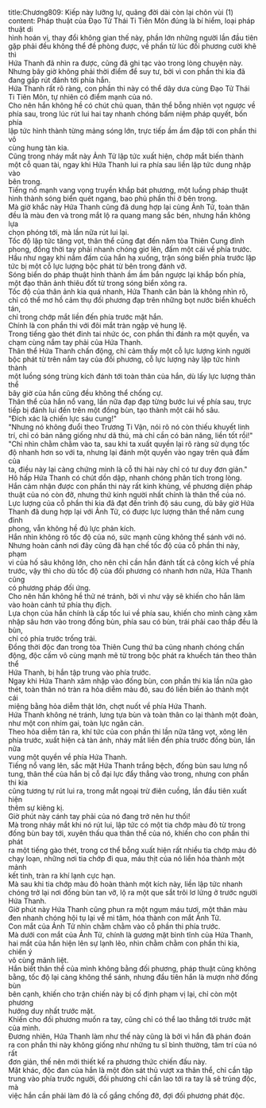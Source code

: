 title:Chương809: Kiếp này lưỡng lự, quãng đời dài còn lại chôn vùi (1)
content:
Pháp thuật của Đạo Tử Thái Ti Tiên Môn đúng là bí hiểm, loại pháp thuật di<br>hình hoán vị, thay đổi không gian thế này, phần lớn những người lần đầu tiên<br>gặp phải đều không thể đề phòng được, về phần từ lúc đối phương cười khẽ thì<br>Hứa Thanh đã nhìn ra được, cũng đã ghi tạc vào trong lòng chuyện này.<br>Nhưng bây giờ không phải thời điểm để suy tư, bởi vì con phần thi kia đã<br>đang gấp rút đánh tới phía hắn.<br>Hứa Thanh rất rõ ràng, con phần thi này có thể dây dưa cùng Đạo Tử Thái<br>Ti Tiên Môn, tự nhiên có điểm mạnh của nó.<br>Cho nên hắn không hề có chút chủ quan, thân thể bỗng nhiên vọt ngược về<br>phía sau, trong lúc rút lui hai tay nhanh chóng bấm niệm pháp quyết, bốn phía<br>lập tức hình thành từng mảng sóng lớn, trực tiếp ầm ầm đập tới con phần thi vô<br>cùng hung tàn kia.<br>Cũng trong nháy mắt này Ảnh Tử lập tức xuất hiện, chớp mắt biến thành<br>một cỗ quan tài, ngay khi Hứa Thanh lui ra phía sau liền lập tức dung nhập vào<br>bên trong.<br>Tiếng nổ mạnh vang vọng truyền khắp bát phương, một luồng pháp thuật<br>hình thành sóng biển quét ngang, bao phủ phần thi ở bên trong.<br>Mà giờ khắc này Hứa Thanh cũng đã dung hợp lại cùng Ảnh Tử, toàn thân<br>đều là màu đen và trong mắt lộ ra quang mang sắc bén, nhưng hắn không lựa<br>chọn phóng tới, mà lần nữa rút lui lại.<br>Tốc độ lập tức tăng vọt, thân thể cũng đạt đến năm tòa Thiên Cung đỉnh<br>phong, đồng thời tay phải nhanh chóng giơ lên, đấm một cái về phía trước.<br>Hầu như ngay khi nắm đấm của hắn hạ xuống, trận sóng biển phía trước lập<br>tức bị một cỗ lực lượng bộc phát từ bên trong đánh vỡ.<br>Sóng biển do pháp thuật hình thành ầm ầm bắn ngược lại khắp bốn phía,<br>một đạo thân ảnh thiêu đốt từ trong sóng biển xông ra.<br>Tốc độ của thân ảnh kia quá nhanh, Hứa Thanh căn bản là không nhìn rõ,<br>chỉ có thể mơ hồ cảm thụ đối phương đạp trên những bọt nước biển khuếch tán,<br>chỉ trong chớp mắt liền đến phía trước mặt hắn.<br>Chính là con phần thi với đôi mắt tràn ngập vẻ hung lệ.<br>Trong tiếng gào thét đinh tai nhức óc, con phần thi đánh ra một quyền, va<br>chạm cùng nắm tay phải của Hứa Thanh.<br>Thân thể Hứa Thanh chấn động, chỉ cảm thấy một cỗ lực lượng kinh người<br>bộc phát từ trên nắm tay của đối phương, cỗ lực lượng này lập tức hình thành<br>một luồng sóng trùng kích đánh tới toàn thân của hắn, dù lấy lực lượng thân thể<br>bây giờ của hắn cũng đều không thể chống cự.<br>Thân thể của hắn nổ vang, lần nữa đạp đạp từng bước lui về phía sau, trực<br>tiếp bị đánh lui đến trên một đống bùn, tạo thành một cái hố sâu.<br>"Đích xác là chiến lực sáu cung!"<br>"Nhưng nó không đuổi theo Trương Ti Vận, nói rõ nó còn thiếu khuyết linh<br>trí, chỉ có bản năng giống như dã thú, mà chỉ cần có bản năng, liền tốt rồi!"<br>"Chỉ nhìn chằm chằm vào ta, sau khi ta xuất quyền lại rõ ràng sử dụng tốc<br>độ nhanh hơn so với ta, nhưng lại đánh một quyền vào ngay trên quả đấm của<br>ta, điều này lại càng chứng minh là cỗ thi hài này chỉ có tư duy đơn giản."<br>Hô hấp Hứa Thanh có chút dồn dập, nhanh chóng phân tích trong lòng.<br>Hắn cảm nhận được con phần thi này rất kinh khủng, về phương diện pháp<br>thuật của nó còn đỡ, nhưng thứ kinh người nhất chính là thân thể của nó.<br>Lực lượng của cỗ phần thi kia đã đạt đến trình độ sáu cung, dù bây giờ Hứa<br>Thanh đã dung hợp lại với Ảnh Tử, có được lực lượng thân thể năm cung đỉnh<br>phong, vẫn không hề đủ lực phản kích.<br>Hắn nhìn không rõ tốc độ của nó, sức mạnh cũng không thể sánh với nó.<br>Nhưng hoàn cảnh nơi đây cũng đã hạn chế tốc độ của cỗ phần thi này, phạm<br>vi của hố sâu không lớn, cho nên chỉ cần hắn đánh tất cả công kích về phía<br>trước, vậy thì cho dù tốc độ của đối phương có nhanh hơn nữa, Hứa Thanh cũng<br>có phương pháp đối ứng.<br>Cho nên hắn không hề thử né tránh, bởi vì như vậy sẽ khiến cho hắn lâm<br>vào hoàn cảnh tứ phía thụ địch.<br>Lựa chọn của hắn chính là cấp tốc lui về phía sau, khiến cho mình càng xâm<br>nhập sâu hơn vào trong đống bùn, phía sau có bùn, trái phải cao thấp đều là bùn,<br>chỉ có phía trước trống trải.<br>Đồng thời độc đan trong tòa Thiên Cung thứ ba cũng nhanh chóng chấn<br>động, độc cấm vô cùng mạnh mẽ từ trong bộc phát ra khuếch tán theo thân thể<br>Hứa Thanh, bị hắn tập trung vào phía trước.<br>Ngay khi Hứa Thanh xâm nhập vào đống bùn, con phần thi kia lần nữa gào<br>thét, toàn thân nó tràn ra hỏa diễm màu đỏ, sau đó liền biến ảo thành một cái<br>miệng bằng hỏa diễm thật lớn, chợt nuốt về phía Hứa Thanh.<br>Hứa Thanh không né tránh, lưng tựa bùn và toàn thân co lại thành một đoàn,<br>như một con nhím gai, toàn lực ngăn cản.<br>Theo hỏa diễm tản ra, khí tức của con phần thi lần nữa tăng vọt, xông lên<br>phía trước, xuất hiện cả tàn ảnh, nháy mắt liền đến phía trước đống bùn, lần nữa<br>vung một quyền về phía Hứa Thanh.<br>Tiếng nổ vang lên, sắc mặt Hứa Thanh trắng bệch, đống bùn sau lưng nổ<br>tung, thân thể của hắn bị cỗ đại lực đẩy thẳng vào trong, nhưng con phần thi kia<br>cũng tương tự rút lui ra, trong mắt ngoại trừ điên cuồng, lần đầu tiên xuất hiện<br>thêm sự kiêng kị.<br>Giờ phút này cánh tay phải của nó đang trở nên hư thối!<br>Mà trong nháy mắt khi nó rút lui, lập tức có một tia chớp màu đỏ từ trong<br>đống bùn bay tới, xuyên thấu qua thân thể của nó, khiến cho con phần thi phát<br>ra một tiếng gào thét, trong cơ thể bỗng xuất hiện rất nhiều tia chớp màu đỏ<br>chạy loạn, những nơi tia chớp đi qua, máu thịt của nó liền hóa thành một mảnh<br>kết tinh, tràn ra khí lạnh cực hạn.<br>Mà sau khi tia chớp màu đỏ hoàn thành một kích này, liền lập tức nhanh<br>chóng trở lại nơi đống bùn tan vỡ, lộ ra một que sắt trôi lơ lửng ở trước người<br>Hứa Thanh.<br>Giờ phút này Hứa Thanh cũng phun ra một ngụm máu tươi, một thân màu<br>đen nhanh chóng hội tụ lại về mi tâm, hóa thành con mắt Ảnh Tử.<br>Con mắt của Ảnh Tử nhìn chằm chằm vào cỗ phần thi phía trước.<br>Mà dưới con mắt của Ảnh Tử, chính là gương mặt bình tĩnh của Hứa Thanh,<br>hai mắt của hắn hiện lên sự lạnh lẽo, nhìn chằm chằm con phần thi kia, chiến ý<br>vô cùng mãnh liệt.<br>Hắn biết thân thể của mình không bằng đối phương, pháp thuật cũng không<br>bằng, tốc độ lại càng không thể sánh, nhưng đầu tiên hắn là mượn nhờ đống bùn<br>bên cạnh, khiến cho trận chiến này bị cố định phạm vị lại, chỉ còn một phương<br>hướng duy nhất trước mặt.<br>Khiến cho đối phương muốn ra tay, cũng chỉ có thể lao thẳng tới trước mặt<br>của mình.<br>Đương nhiên, Hứa Thanh làm như thế này cũng là bởi vì hắn đã phán đoán<br>ra con phần thi này không giống như những tu sĩ bình thường, tâm trí của nó rất<br>đơn giản, thế nên mới thiết kế ra phương thức chiến đấu này.<br>Mặt khác, độc đan của hắn là một đòn sát thủ vượt xa thân thể, chỉ cần tập<br>trung vào phía trước người, đối phương chỉ cần lao tới ra tay là sẽ trúng độc, mà<br>việc hắn cần phải làm đó là cố gắng chống đỡ, đợi đối phương phát độc.